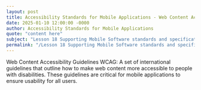 ```yaml
---
layout: post
title: Accessibility Standards for Mobile Applications - Web Content Accessibility Guidelines WCAG
date: 2025-01-10 12:00:00 -0000
author: Accessibility Standards for Mobile Applications
quote: "content here"
subject: "Lesson 18 Supporting Mobile Software standards and specifications"
permalink: "/Lesson 18 Supporting Mobile Software standards and specifications/Accessibility Standards for Mobile Applications/Accessibility Standards for Mobile Applications - Web Content Accessibility Guidelines WCAG"
---
```


Web Content Accessibility Guidelines WCAG: A set of international guidelines that outline how to make web content more accessible to people with disabilities. These guidelines are critical for mobile applications to ensure usability for all users.
